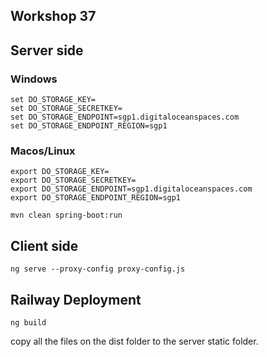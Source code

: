 ## Workshop 37

## Server side

### Windows
```
set DO_STORAGE_KEY=
set DO_STORAGE_SECRETKEY=
set DO_STORAGE_ENDPOINT=sgp1.digitaloceanspaces.com
set DO_STORAGE_ENDPOINT_REGION=sgp1
```

### Macos/Linux
```
export DO_STORAGE_KEY=
export DO_STORAGE_SECRETKEY=
export DO_STORAGE_ENDPOINT=sgp1.digitaloceanspaces.com
export DO_STORAGE_ENDPOINT_REGION=sgp1
```

```
mvn clean spring-boot:run
```

## Client side
```
ng serve --proxy-config proxy-config.js
```

## Railway Deployment
```
ng build
```
copy all the files on the dist folder to the server static folder.